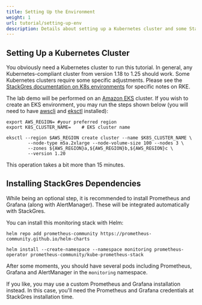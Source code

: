```yaml
---
title: Setting Up the Environment
weight: 1
url: tutorial/setting-up-env
description: Details about setting up a Kubernetes cluster and some StackGres dependencies.
---
```


## Setting Up a Kubernetes Cluster

You obviously need a Kubernetes cluster to run this tutorial. In general, any Kubernetes-compliant cluster from version 1.18 to 1.25 should work. Some Kubernetes clusters require some specific adjustments. Please see the [StackGres documentation on K8s environments](https://stackgres.io/doc/latest/install/prerequisites/k8s/) for specific notes on RKE.

The lab demo will be performed on an [Amazon EKS](https://aws.amazon.com/eks/) cluster. If you wish to create an EKS environment, you may run the steps shown below (you will need to have [awscli](https://docs.aws.amazon.com/cli/latest/userguide/cli-chap-install.html) and [eksctl](https://github.com/weaveworks/eksctl/releases) installed):

```
export AWS_REGION= #your preferred region
export K8S_CLUSTER_NAME=	# EKS cluster name

eksctl --region $AWS_REGION create cluster --name $K8S_CLUSTER_NAME \
        --node-type m5a.2xlarge --node-volume-size 100 --nodes 3 \
        --zones ${AWS_REGION}a,${AWS_REGION}b,${AWS_REGION}c \
        --version 1.20
```

This operation takes a bit more than 15 minutes.


## Installing StackGres Dependencies

While being an optional step, it is recommended to install Prometheus and Grafana (along with AlertManager). These will be integrated automatically with StackGres.

You can install this monitoring stack with Helm:

```
helm repo add prometheus-community https://prometheus-community.github.io/helm-charts

helm install --create-namespace --namespace monitoring prometheus-operator prometheus-community/kube-prometheus-stack
```

After some moments, you should have several pods including Prometheus, Grafana and AlertManager in the `monitoring` namespace.

If you like, you may use a custom Prometheus and Grafana installation instead. In this case, you'll need the Prometheus and Grafana credentials at StackGres installation time.